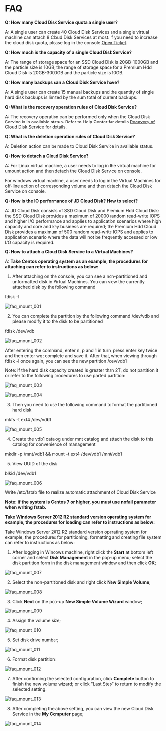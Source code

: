 # FAQ

**Q: How many Cloud Disk Service quota a single user?**

A: A single user can create 40 Cloud Disk Services and a single virtual machine can attach 8 Cloud Disk Services at most. If you need to increase the cloud disk quota, please log in the console [Open Ticket](https://ticket.jdcloud.com/myorder/form?cateId=1&questionId=162).

**Q: How much is the capacity of a single Cloud Disk Service?**

A: The range of storage space for an SSD Cloud Disk is 20GB-1000GB and the particle size is 10GB; the range of storage space for a Premium Hdd Cloud Disk is 20GB-3000GB and the particle size is 10GB.


**Q: How many backups can a Cloud Disk Service have?**

A: A single user can create 15 manual backups and the quantity of single hard disk backups is limited by the sum total of current backups.

**Q: What is the recovery operation rules of Cloud Disk Service?**

A: The recovery operation can be performed only when the Cloud Disk Service is in available status. Refer to Help Center for details [Recovery of Cloud Disk Service](https://www.jdcloud.com/help/detail/512/isCatalog/1) for details.

   
**Q: What is the deletion operation rules of Cloud Disk Service?**

A: Deletion action can be made to Cloud Disk Service in available status.

**Q: How to detach a Cloud Disk Service?**

A: For Linux virtual machine, a user needs to log in the virtual machine for umount action and then detach the Cloud Disk Service on console.

For windows virtual machine, a user needs to log in the Virtual Machines for off-line action of corresponding volume and then detach the Cloud Disk Service on console.

**Q: How is the IO performance of JD Cloud Disk? How to select?**

A: JD Cloud Disk consists of SSD Cloud Disk and Premium Hdd Cloud Disk: the SSD Cloud Disk provides a maximum of 20000 random read-write IOPS and higher I/O performance and applies to application scenarios where high capacity and core and key business are required; the Premium Hdd Cloud Disk provides a maximum of 500 random read-write IOPS and applies to application scenario where the data will not be frequently accessed or low I/O capacity is required.

**Q: How to attach a Cloud Disk Service to a Virtual Machines?**

A: **Take Centos operating system as an example, the procedures for attaching can refer to instructions as below:**

1) After attaching on the console, you can see a non-partitioned and unformatted disk in Virtual Machines. You can view the currently attached disk by the following command

fdisk -l

![faq_mount_001](https://github.com/jdcloudcom/cn/blob/edit/image/Elastic-Compute/CloudDisk/faq_mount_001.png)


2) You can complete the partition by the following command /dev/vdb and please modify it to the disk to be partitioned

fdisk   /dev/vdb

![faq_mount_002](https://github.com/jdcloudcom/cn/blob/edit/image/Elastic-Compute/CloudDisk/faq_mount_002.png)

After entering the command, enter n, p and 1 in turn, press enter key twice and then enter wq; complete and save it. After that, when viewing through fdisk -l once again, you can see the new partition /dev/vdb1

Note: if the hard disk capacity created is greater than 2T, do not partition it or refer to the following procedures to use parted partition:

![faq_mount_003](https://github.com/jdcloudcom/cn/blob/edit/image/Elastic-Compute/CloudDisk/faq_mount_003.png)

![faq_mount_004](https://github.com/jdcloudcom/cn/blob/edit/image/Elastic-Compute/CloudDisk/faq_mount_004.jpg)

3) Then you need to use the following command to format the partitioned hard disk

mkfs -t ext4 /dev/vdb1

![faq_mount_005](https://github.com/jdcloudcom/cn/blob/edit/image/Elastic-Compute/CloudDisk/faq_mount_005.png)


4) Create the vdb1 catalog under mnt catalog and attach the disk to this catalog for convenience of management

mkdir -p /mnt/vdb1 && mount -t ext4 /dev/vdb1 /mnt/vdb1

5) View UUID of the disk

blkid /dev/vdb1

![faq_mount_006](https://github.com/jdcloudcom/cn/blob/edit/image/Elastic-Compute/CloudDisk/faq_mount_006.png)

Write /etc/fstab file to realize automatic attachment of Cloud Disk Service

**Note: if the system is Centos 7 or higher, you must use nofail parameter when writing fstab.**

**Take Windows Server 2012 R2 standard version operating system for example, the procedures for loading can refer to instructions as below:**

Take Windows Server 2012 R2 standard version operating system for example, the procedures for partitioning, formatting and creating file system can refer to instructions as below:

1) After logging in Windows machine, right click the **Start** at bottom left corner and select **Disk Management** in the pop-up menu; select the disk partition form in the disk management window and then click **OK**;

![faq_mount_007](https://github.com/jdcloudcom/cn/blob/edit/image/Elastic-Compute/CloudDisk/faq_mount_007.jpg)

2) Select the non-partitioned disk and right click **New Simple Volume**;

![faq_mount_008](https://github.com/jdcloudcom/cn/blob/edit/image/Elastic-Compute/CloudDisk/faq_mount_008.jpg)

3) Click **Next** on the pop-up **New Simple Volume Wizard** window;

![faq_mount_009](https://github.com/jdcloudcom/cn/blob/edit/image/Elastic-Compute/CloudDisk/faq_mount_009.png)

4) Assign the volume size;

![faq_mount_010](https://github.com/jdcloudcom/cn/blob/edit/image/Elastic-Compute/CloudDisk/faq_mount_010.jpg)

5) Set disk drive number;

![faq_mount_011](https://github.com/jdcloudcom/cn/blob/edit/image/Elastic-Compute/CloudDisk/faq_mount_011.jpg)


6) Format disk partition;

![faq_mount_012](https://github.com/jdcloudcom/cn/blob/edit/image/Elastic-Compute/CloudDisk/faq_mount_012.jpg)

7) After confirming the selected configuration, click **Complete** button to finish the new volume wizard; or click "Last Step” to return to modify the selected setting.


![faq_mount_013](https://github.com/jdcloudcom/cn/blob/edit/image/Elastic-Compute/CloudDisk/faq_mount_013.jpg)

8) After completing the above setting, you can view the new Cloud Disk Service in the **My Computer** page;

![faq_mount_014](https://github.com/jdcloudcom/cn/blob/edit/image/Elastic-Compute/CloudDisk/faq_mount_014.png)





